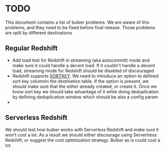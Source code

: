 # TODO

This document contains a list of bulker problems. We are aware of this problems, and they need to be fixed before final release. Those
problems are split by different destinations

## Regular Redshift

 * Add load test for Redshift in streaming (aka autocommit) mode and make sure it could handle a decent load. If it couldn't handle a decent load, streaming 
mode for Redshift should be disabled of discouraged
 * Redshift supports [SORTKEY](https://docs.aws.amazon.com/redshift/latest/dg/c_best-practices-sort-key.html). We need to introduce an option to defined 
sort key columnin the destination table. If the option is present, we should make sure that the either already created, or create it. Once we know sort key 
we should take advantage of it while doing deduplication by defining deduplication window which should be also a config param
 * 

## Serverless Redshift

We should test how bulker works with Serverless Redshift and make sure it won't cost a lot. As a result we should either discourage using Serverlress Redshift,
or suggest the cost optimization strategy. Bulker as is could cost a lot.

